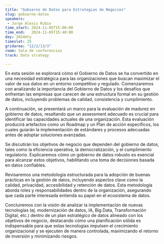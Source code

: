 ```yaml
---
title: "Gobierno de Datos para Estrategias de Negocios"
slug: gobierno-datos
speakers:
 - Jorge Alexis Rubio
time_start: 2024-11-05T15:00:00
time_end:   2024-11-05T15:40:00
day: 2024mty
timeslot: 25
gridarea: "12/2/13/3"
room: Sala de conferencias
track: Data strategy

---
```



En esta sesión se explorará cómo el Gobierno de Datos se ha convertido en una necesidad estratégica para las organizaciones que buscan maximizar el valor de sus datos en un entorno competitivo y regulado. Comenzaremos con analizando la importancia del Gobierno de Datos y los desafíos que enfrentan las empresas que carecen de una estructura formal en su gestión de datos, incluyendo problemas de calidad, consistencia y cumplimiento.

A continuación, se presentará un marco para la evaluación de madurez en gobierno de datos, resaltando que un assessment adecuado es crucial para identificar las capacidades actuales de una organización. Esta evaluación producirá artefactos como un Roadmap y un Plan de acción específicos, los cuales guiarán la implementación de estándares y procesos adecuadas antes de adoptar soluciones avanzadas.

Se discutirán los objetivos de negocio que dependen del gobierno de datos, tales como la eficiencia operativa, la democratización, y el cumplimiento regulatorio. Explicaremos cómo un gobierno de datos robusto es esencial para alcanzar estos objetivos, habilitando una toma de decisiones basada en datos confiables.

Revisaremos una metodología estructurada para la adopción de buenas prácticas en la gestión de datos, incluyendo aspectos clave como la calidad, privacidad, accesibilidad y retención de datos. Esta metodología aborda roles y responsabilidades dentro de la organización, asegurando que cada parte interesada entienda su papel en el ecosistema de datos.

Concluiremos con la visión de analizar la implementación de nuevas tecnologías (ej. modernización de datos, IA, Big Data, Transformación Digital, etc.) dentro de un plan estratégico de datos alineado con los objetivos de negocio, destacando cómo una planificación sólida es indispensable para que estas tecnologías impulsen el crecimiento organizacional y se ejecuten de manera controlada, maximizando el retorno de inversión y minimizando riesgos.